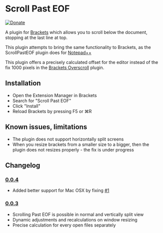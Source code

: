 # Scroll Past EOF

[![Donate](https://img.shields.io/badge/Donate-PayPal-green.svg)](https://www.paypal.com/cgi-bin/webscr?cmd=_s-xclick&hosted_button_id=DUULEQT9M8E3Q)

A plugin for [Brackets](https://github.com/adobe/brackets/)
which allows you to scroll below the document, stopping at the last line at top.

This plugin attempts to bring the same functionality to Brackets, as the
ScrollPastEOF plugin does for [Notepad++](https://notepad-plus-plus.org/)

This plugin offers a precisely calculated offset for the editor instead of the
fix 1000 pixels in the [Brackets Overscroll](https://github.com/Emmeran/brackets-overscroll)
plugin.

## Installation

* Open the Extension Manager in Brackets
* Search for "Scroll Past EOF"
* Click "Install"
* Reload Brackets by pressing F5 or ⌘R

## Known issues, limitations

* The plugin does not support horizontally split screens
* When you resize brackets from a smaller size to a bigger, then the plugin does
not resizes properly - the fix is under progress

## Changelog

### [0.0.4](https://github.com/meszaros-lajos-gyorgy/brackets-scroll-past-eof/releases/tag/0.0.4)

* Added better support for Mac OSX by fixing [#1](https://github.com/meszaros-lajos-gyorgy/brackets-scroll-past-eof/issues/1)

### [0.0.3](https://github.com/meszaros-lajos-gyorgy/brackets-scroll-past-eof/releases/tag/0.0.3)

* Scrolling Past EOF is possible in normal and vertically split view
* Dynamic adjustments and recalculations on window resizing
* Precise calculation for every open files separately
